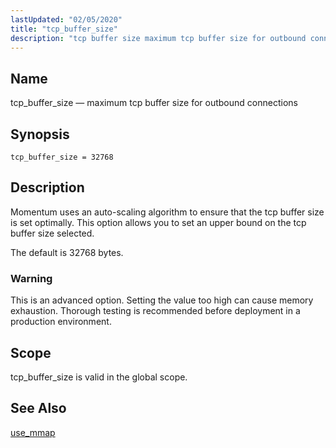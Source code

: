 ```yaml
---
lastUpdated: "02/05/2020"
title: "tcp_buffer_size"
description: "tcp buffer size maximum tcp buffer size for outbound connections tcp buffer size 32768 Momentum uses an auto scaling algorithm to ensure that the tcp buffer size is set optimally This option allows you to set an upper bound on the tcp buffer size selected The default is 32768 bytes..."
---
```


<a name="conf.ref.tcp_buffer_size"></a> 
## Name

tcp_buffer_size — maximum tcp buffer size for outbound connections

## Synopsis

`tcp_buffer_size = 32768`

<a name="idp26730816"></a> 
## Description

Momentum uses an auto-scaling algorithm to ensure that the tcp buffer size is set optimally. This option allows you to set an upper bound on the tcp buffer size selected.

The default is 32768 bytes.

### Warning

This is an advanced option. Setting the value too high can cause memory exhaustion. Thorough testing is recommended before deployment in a production environment.

<a name="idp26734320"></a> 
## Scope

tcp_buffer_size is valid in the global scope.

<a name="idp26736160"></a> 
## See Also

[use_mmap](/momentum/4/config/ref-use-mmap)